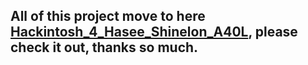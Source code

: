 ## All of this project move to here [Hackintosh_4_Hasee_Shinelon_A40L](https://github.com/i0Ek3/Hackintosh_4_Hasee_Shinelon_A40L), please check it out, thanks so much.

